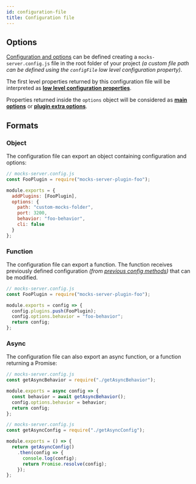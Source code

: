 ```yaml
---
id: configuration-file
title: Configuration file
---
```


## Options

[Configuration and options](configuration-options.md) can be defined creating a `mocks-server.config.js` file in the root folder of your project _(a custom file path can be defined using the `configFile` low level configuration property)_.

The first level properties returned by this configuration file will be interpreted as __[low level configuration properties](configuration-options.md#low-level-configuration)__.

Properties returned inside the `options` object will be considered as __[main options](configuration-options.md#main-options)__ or __[plugin extra options](configuration-options.md#plugin-extra-options)__.

## Formats

### Object

The configuration file can export an object containing configuration and options:

```javascript
// mocks-server.config.js
const FooPlugin = require("mocks-server-plugin-foo");

module.exports = {
  addPlugins: [FooPlugin],
  options: {
    path: "custom-mocks-folder",
    port: 3200,
    behavior: "foo-behavior",
    cli: false
  }
};
```

### Function

The configuration file can export a function. The function receives previously defined configuration _(from [previous config methods](configuration-options.md))_ that can be modified.

```javascript
// mocks-server.config.js
const FooPlugin = require("mocks-server-plugin-foo");

module.exports = config => {
  config.plugins.push(FooPlugin);
  config.options.behavior = "foo-behavior";
  return config;
};
```

### Async

The configuration file can also export an async function, or a function returning a Promise:

```javascript
// mocks-server.config.js
const getAsyncBehavior = require("./getAsyncBehavior");

module.exports = async config => {
  const behavior = await getAsyncBehavior();
  config.options.behavior = behavior;
  return config;
};
```

```javascript
// mocks-server.config.js
const getAsyncConfig = require("./getAsyncConfig");

module.exports = () => {
  return getAsyncConfig()
    .then(config => {
      console.log(config);
      return Promise.resolve(config);
    });
};
```

